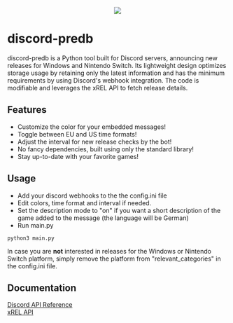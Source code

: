 <p align="center">
  <img src="https://i.ibb.co/FxBt6zv/sans-github-2-70.png"/>
</p>

# discord-predb
discord-predb is a Python tool built for Discord servers, announcing new releases for Windows and Nintendo Switch. Its lightweight design optimizes storage usage by retaining only the latest information and has the minimum requirements by using Discord's webhook integration. The code is modifiable and leverages the xREL API to fetch release details.

## Features
- Customize the color for your embedded messages!
- Toggle between EU and US time formats!
- Adjust the interval for new release checks by the bot!
- No fancy dependencies, built using only the standard library!
- Stay up-to-date with your favorite games!

## Usage
- Add your discord webhooks to the the config.ini file
- Edit colors, time format and interval if needed.
- Set the description mode to "on" if you want a short description of the game added to the message (the language will be German)
- Run main.py
```
python3 main.py
```

In case you are **not** interested in releases for the Windows or Nintendo Switch platform, simply remove the platform from "relevant_categories" in the config.ini file.

## Documentation
[Discord API Reference](https://discordpy.readthedocs.io/en/stable/api.html)\
[xREL API](https://www.xrel.to/wiki/1681/API.html)

